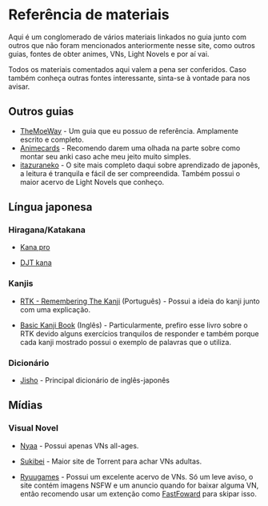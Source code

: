 # Referência de materiais

Aqui é um conglomerado de vários materiais linkados no guia junto com outros que não foram mencionados anteriormente nesse site, como outros guias, fontes de obter animes, VNs, Light Novels e por aí vai. 

Todos os materiais comentados aqui valem a pena ser conferidos. Caso também conheça outras fontes interessante, sinta-se à vontade para nos avisar.

## Outros guias

- [TheMoeWay](http://learnjapanese.moe/) - Um guia que eu possuo de referência. Amplamente escrito e completo.
- [Animecards](https://animecards.site/) - Recomendo darem uma olhada na parte sobre como montar seu anki caso ache meu jeito muito simples.
- [itazuraneko](https://itazuraneko.neocities.org/learn/learnmain.html) - O site mais completo daqui sobre aprendizado de japonês, a leitura é tranquila e fácil de ser compreendida. Também possui o maior acervo de Light Novels que conheço. 

## Língua japonesa

### Hiragana/Katakana

- [Kana pro](https://kana.pro/) 

- [DJT kana](https://djtguide.neocities.org/kana/index.html)

### Kanjis

- [RTK - Remembering The Kanji](https://drive.google.com/drive/folders/1TqaLLIYC_6opSpxpMsJJfGpp7-abTOBo) (Português) - Possui a ideia do kanji junto com uma explicação.

- [Basic Kanji Book](https://drive.google.com/file/d/0B1pCeaDy11Z-SVVhc3RLdHZyZG8/view?resourcekey=0-Du5PRdtv97IAzX6RmZ2YKQ) (Inglês) - Particularmente, prefiro esse livro sobre o RTK devido alguns exercícios tranquilos de responder e também porque cada kanji mostrado possui o exemplo de palavras que o utiliza.

### Dicionário

- [Jisho](https://jisho.org/) - Principal dicionário de inglês-japonês

## Mídias 

### Visual Novel

- [Nyaa](https://nyaa.si) - Possui apenas VNs all-ages.

- [Sukibei](https://sukebei.nyaa.si/) - Maior site de Torrent para achar VNs adultas.

- [Ryuugames](https://www.ryuugames.com/) - Possui um excelente acervo de VNs. Só um leve aviso, o site contém imagens NSFW e um anuncio quando for baixar alguma VN, então recomendo usar um extenção como [FastFoward](https://github.com/FastForwardTeam/FastForward) para skipar isso.

